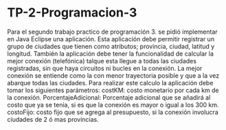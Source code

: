 # TP-2-Programacion-3
Para el segundo trabajo practico de programación 3. se pidió implementar en Java Eclipse una aplicación.
Esta aplicación debe permitir registrar un grupo de ciudades que tienen como atributos; provincia, ciudad, latitud y longitud.
También la aplicación debe tener la funcionalidad de calcular la mejor conexión (telefónica) talque esta llegue a todas las ciudades registradas, sin que haya circuitos ni bucles en la conexión. La mejor conexión se entiende como la con menor trayectoria posible y que a la vez abarque todas las ciudades.
Para realizar este calculo la aplicación debe tomar los siguientes parámetros:
costKM: costo monetario por cada km de la conexión.
PorcentajeAdicional: Porcentaje adicional que se añadirá al costo que ya se tenia, si es que la conexión es mayor o igual a los 300 km.
costoFijo: costo fijo que se agrega al presupuesto, si la conexión involucra ciudades de 2 ó mas provincias.
